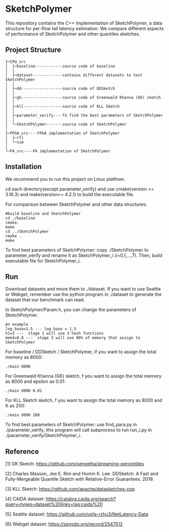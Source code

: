 # SketchPolymer

This repository contains the C++ implementation of SketchPolymer, a data structure for per-flow tail latency estimation. We compare different aspects of performance of SketchPolymer and other quantiles sketches. 



## Project Structure

```
├─CPU_src
│  ├─baseline------------source code of baseline
│  │
│  ├─dataset-------------contains different datasets to test SketchPolymer
│  │
│  ├─dd------------------source code of DDSketch
│  │
│  ├─gk------------------source code of Greenwald Khanna (GK) sketch
│  │
│  ├─kll-----------------source code of KLL Sketch
│  │
│  ├─parameter_verify----To find the best parameters of SketchPolymer 
│  │
│  └─SketchPolymer-------source code of SketchPolymer
│    
├─FPGA_src----FPGA implementation of SketchPolymer
│  ├─rtl
│  └─sim
│  
└─P4_src----P4 implementation of SketchPolymer
```



## Installation

We recommend you to run this project on Linux platfrom. 

cd each directory(except parameter_verify) and use cmake(version >= 3.16.3) and make(version>= 4.2.1) to build the executable file.

For comparison between SketchPolymer and other data structures:

```
#build baseline and SketchPolymer
cd ./baseline
cmake.
make
cd ../SketchPolymer
cmake .
make
```

To find best parameters of SketchPolymer: copy ./SketchPolymer to parameter_verify and rename it as SketchPolymer_i (i=0,1,...,7). Then, build  executable file for SketchPolymer_i.



## Run

Download datasets and move them to ./dataset. If you want to use Seattle or Webget, remember use the python program in ./dataset to generate the dataset that our benchmark can read.

In SketchPolymer/Param.h, you can change the parameters of SketchPolymer. 

```
An example
log_base=1.5 --- log base = 1.5
h1=3 ---  stage 1 will use 3 hash functions
mem3=0.8 ---  stage 3 will use 80% of memory that assign to SketchPolymer
```

For baseline / DDSketch / SketchPolymer, if you want to assign the total memory as 8000:

```
./main 8000
```

For Greenwald Khanna (GK) sketch, f you want to assign the total memory as 8000 and epsilon as 0.01:

```
./main 8000 0.01
```

For KLL Sketch sketch, f you want to assign the total memory as 8000 and K as 200:

```
./main 8000 200
```

To find best parameters of SketchPolymer: use find_para.py in ./parameter_verify, this program will call subprocess to run run_i.py in ./parameter_verify/SketchPolymer_i. 



## Reference

[1] GK Sketch: https://github.com/sengelha/streaming-percentiles

[2] Charles Masson, Jee E. Rim and Homin K. Lee. DDSketch: A Fast and Fully-Mergeable Quantile Sketch with Relative-Error Guarantees. 2019.

[3] KLL Sketch: https://github.com/apache/datasketches-cpp

[4] CAIDA dataset: https://catalog.caida.org/search?query=types=dataset%20links=tag:caida%20

[5] Seattle dataset: https://github.com/uofa-rzhu3/NetLatency-Data

[6] Webget dataset: https://zenodo.org/record/2547512
